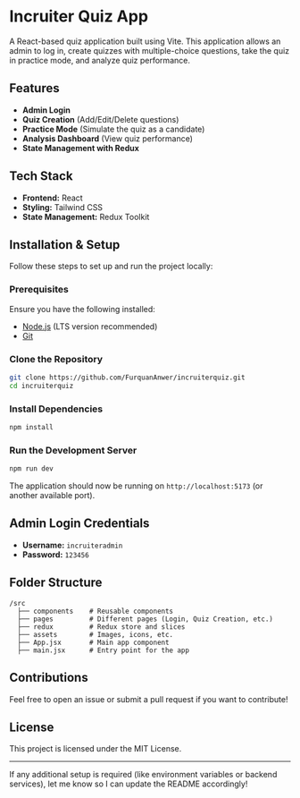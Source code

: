 # Incruiter Quiz App

A React-based quiz application built using Vite. This application allows an admin to log in, create quizzes with multiple-choice questions, take the quiz in practice mode, and analyze quiz performance.

## Features
- **Admin Login**
- **Quiz Creation** (Add/Edit/Delete questions)
- **Practice Mode** (Simulate the quiz as a candidate)
- **Analysis Dashboard** (View quiz performance)
- **State Management with Redux**

## Tech Stack
- **Frontend:** React
- **Styling:** Tailwind CSS 
- **State Management:** Redux Toolkit

## Installation & Setup
Follow these steps to set up and run the project locally:

### Prerequisites
Ensure you have the following installed:
- [Node.js](https://nodejs.org/) (LTS version recommended)
- [Git](https://git-scm.com/)

### Clone the Repository
```sh
git clone https://github.com/FurquanAnwer/incruiterquiz.git
cd incruiterquiz
```

### Install Dependencies
```sh
npm install
```

### Run the Development Server
```sh
npm run dev
```
The application should now be running on `http://localhost:5173` (or another available port).

## Admin Login Credentials
- **Username:** `incruiteradmin`
- **Password:** `123456`

## Folder Structure
```
/src
  ├── components    # Reusable components
  ├── pages         # Different pages (Login, Quiz Creation, etc.)
  ├── redux         # Redux store and slices
  ├── assets        # Images, icons, etc.
  ├── App.jsx       # Main app component
  ├── main.jsx      # Entry point for the app
```

## Contributions
Feel free to open an issue or submit a pull request if you want to contribute!

## License
This project is licensed under the MIT License.

---

If any additional setup is required (like environment variables or backend services), let me know so I can update the README accordingly!

